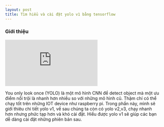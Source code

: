 ```yaml
---
layout: post
title: Tìm hiểu và cài đặt yolo v1 bằng tensorflow 
---
```


### Giới thiệu
<style>iframe { height: max-content; }</style>

<iframe src="https://www.youtube.com/embed/VOC3huqHrss" frameborder="0" allow="accelerometer; autoplay; encrypted-media; gyroscope; picture-in-picture" allowfullscreen></iframe>

You only look once (YOLO) là một mô hình CNN để detect object mà một ưu điểm nổi trội là nhanh hơn nhiều so với những mô hình cũ. Thậm chí có thể chạy tốt trên những IOT device như raspberry pi. Trong phần này, mình sẽ giới thiêu chi tiết yolo v1, về sau chúng ta còn có yolo v2,v3, chạy nhanh hơn nhưng phức tạp hơn và khó cài đặt. Hiểu được yolo v1 sẽ giúp các bạn dễ dàng cài đặt những phiên bản sau.
